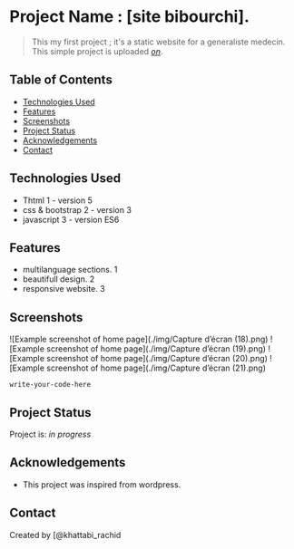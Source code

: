 # Project Name : [site bibourchi].
> This my first project ; it's a static website for a generaliste medecin.
> This simple project is uploaded [_on_](https://quiet-syrniki-229ddc.netlify.app/). <!-- If you have the project hosted somewhere, include the link here. -->

## Table of Contents
* [Technologies Used](#technologies-used)
* [Features](#features)
* [Screenshots](#screenshots)
* [Project Status](#project-status)
* [Acknowledgements](#acknowledgements)
* [Contact](#contact)
<!-- * [License](#license) -->


## Technologies Used
- Thtml 1 - version 5
- css & bootstrap 2 - version 3
- javascript 3 - version ES6



## Features

- multilanguage sections. 1
- beautifull design. 2
- responsive website. 3


## Screenshots
![Example screenshot of home page](./img/Capture d’écran (18).png)
![Example screenshot of home page](./img/Capture d’écran (19).png)
![Example screenshot of home page](./img/Capture d’écran (20).png)
![Example screenshot of home page](./img/Capture d’écran (21).png)
<!-- If you have screenshots you'd like to share, include them here. -->

`write-your-code-here`


## Project Status
Project is: _in progress_


## Acknowledgements
- This project was inspired from wordpress.


## Contact
Created by [@khattabi_rachid
